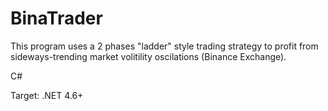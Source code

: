 # BinaTrader
This program uses a 2 phases "ladder" style trading strategy to profit from sideways-trending market volitility oscilations (Binance Exchange).

C#

Target: .NET 4.6+
